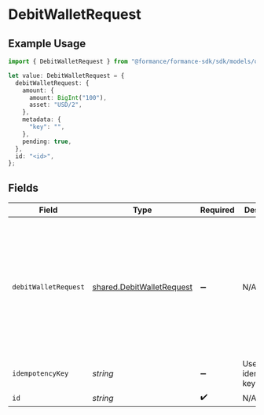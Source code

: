# DebitWalletRequest

## Example Usage

```typescript
import { DebitWalletRequest } from "@formance/formance-sdk/sdk/models/operations";

let value: DebitWalletRequest = {
  debitWalletRequest: {
    amount: {
      amount: BigInt("100"),
      asset: "USD/2",
    },
    metadata: {
      "key": "",
    },
    pending: true,
  },
  id: "<id>",
};
```

## Fields

| Field                                                                                         | Type                                                                                          | Required                                                                                      | Description                                                                                   | Example                                                                                       |
| --------------------------------------------------------------------------------------------- | --------------------------------------------------------------------------------------------- | --------------------------------------------------------------------------------------------- | --------------------------------------------------------------------------------------------- | --------------------------------------------------------------------------------------------- |
| `debitWalletRequest`                                                                          | [shared.DebitWalletRequest](../../../sdk/models/shared/debitwalletrequest.md)                 | :heavy_minus_sign:                                                                            | N/A                                                                                           | {<br/>"amount": {<br/>"asset": "USD/2",<br/>"amount": 100<br/>},<br/>"metadata": {<br/>"key": ""<br/>},<br/>"pending": true<br/>} |
| `idempotencyKey`                                                                              | *string*                                                                                      | :heavy_minus_sign:                                                                            | Use an idempotency key                                                                        |                                                                                               |
| `id`                                                                                          | *string*                                                                                      | :heavy_check_mark:                                                                            | N/A                                                                                           |                                                                                               |